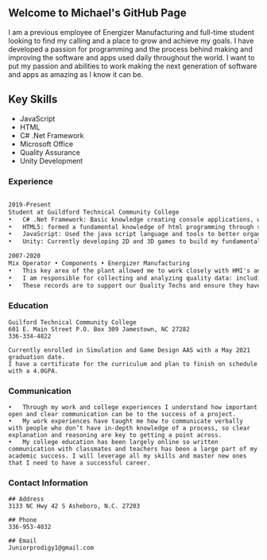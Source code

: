 ## Welcome to Michael's GitHub Page

I am a previous employee of Energizer Manufacturing and full-time student looking to find my calling and a place to grow and achieve my goals. I have developed a passion for programming and the process behind making and improving the software and apps used daily throughout the world. I want to put my passion and abilities to work making the next generation of software and apps as amazing as I know it can be.

## Key Skills
* JavaScript
* HTML
* C# .Net Framework
* Microsoft Office
* Quality Assurance
* Unity Development



### Experience

```markdown

2019-Present
Student at Guildford Technical Community College
•	C# .Net Framework: Basic knowledge creating console applications, windows forms, and GUI’s.
•	HTML5: formed a fundamental knowledge of html programming through several projects where we wrote, modified, and tested web browser games.
•	JavaScript: Used the java script language and tools to better organize and write web browser games for easier testing and more efficient runtimes.
•	Unity: Currently developing 2D and 3D games to build my fundamental knowledge and reach my goal of becoming an established developer.

2007-2020
Mix Operator • Components • Energizer Manufacturing
•	This key area of the plant allowed me to work closely with HMI's and Industrial Blenders. 
•	I am responsible for collecting and analyzing quality data: including raw material usage, up to date material quality performance and specifications, and maintaining records in excel on our internal server network. 
•	These records are to support our Quality Techs and ensure they have accurate data to perform testing and trial research for the future of the industry. 

```
### Education
```
Guilford Technical Community College
601 E. Main Street P.O. Box 309 Jamestown, NC 27282
336-334-4822

Currently enrolled in Simulation and Game Design AAS with a May 2021 graduation date.
I have a certificate for the curriculum and plan to finish on schedule with a 4.0GPA. 
```
### Communication
```
•	Through my work and college experiences I understand how important open and clear communication can be to the success of a project. 
•	My work experiences have taught me how to communicate verbally with people who don’t have in-depth knowledge of a process, so clear explanation and reasoning are key to getting a point across. 
•	My college education has been largely online so written communication with classmates and teachers has been a large part of my academic success. I will leverage all my skills and master new ones that I need to have a successful career.

```

### Contact Information
```
## Address
3133 NC Hwy 42 S Asheboro, N.C. 27203

## Phone
336-953-4032

## Email
Juniorprodigy1@gmail.com
```
